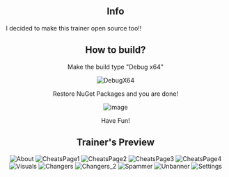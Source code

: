 <div align="center">
  
## Info 
</div>
I decided to make this trainer open source too!!

<div align="center">
  
## How to build?

Make the build type "Debug x64"

![DebugX64](https://user-images.githubusercontent.com/81165187/123397926-a805ac00-d5ab-11eb-9138-d675bfe348ff.png)


Restore NuGet Packages and you are done!

![image](https://user-images.githubusercontent.com/81165187/123398041-c53a7a80-d5ab-11eb-9313-cf6e57836691.png)


Have Fun!
</div>

<div align="center">
  
## Trainer's Preview

![About](https://user-images.githubusercontent.com/81165187/123383868-5efa2b80-d59c-11eb-9bfa-249d4f87cf54.png)
![CheatsPage1](https://user-images.githubusercontent.com/81165187/123383874-61f51c00-d59c-11eb-861d-7d446f8b9106.png)
![CheatsPage2](https://user-images.githubusercontent.com/81165187/123383883-628db280-d59c-11eb-9e37-e3abb3ce73f4.png)
![CheatsPage3](https://user-images.githubusercontent.com/81165187/123383886-63bedf80-d59c-11eb-8e3f-9df0796248a3.png)
![CheatsPage4](https://user-images.githubusercontent.com/81165187/123383889-64f00c80-d59c-11eb-9181-9c83d062d71d.png)
![Visuals](https://user-images.githubusercontent.com/81165187/123383902-68839380-d59c-11eb-8159-fdb3c16600a4.png)
![Changers](https://user-images.githubusercontent.com/81165187/123383918-6de0de00-d59c-11eb-911c-70ed9a134a5c.png)
![Changers_2](https://user-images.githubusercontent.com/81165187/123383931-73d6bf00-d59c-11eb-9d04-334e03cdf52b.png)
![Spammer](https://user-images.githubusercontent.com/81165187/123383962-7b966380-d59c-11eb-8659-16b599b0ac02.png)
![Unbanner](https://user-images.githubusercontent.com/81165187/123383977-80f3ae00-d59c-11eb-98dd-958bcc8d7961.png)
![Settings](https://user-images.githubusercontent.com/81165187/123383983-82bd7180-d59c-11eb-8fd8-51e82a6a157b.png)
</div>

